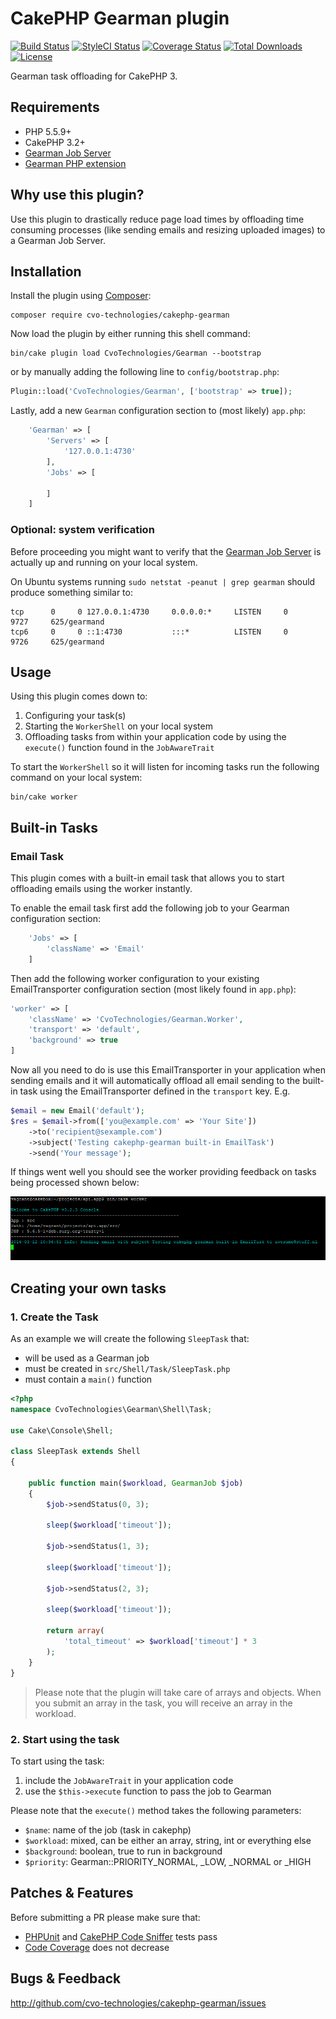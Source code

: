 # CakePHP Gearman plugin


[![Build Status](https://img.shields.io/travis/CVO-Technologies/cakephp-gearman/master.svg?style=flat-square)](https://travis-ci.org/CVO-Technologies/cakephp-gearman)
[![StyleCI Status](https://styleci.io/repos/43746752/shield)](https://styleci.io/repos/43746752)
[![Coverage Status](https://img.shields.io/codecov/c/github/cvo-technologies/cakephp-gearman/master.svg?style=flat-square)](https://codecov.io/github/cvo-technologies/cakephp-gearman)
[![Total Downloads](https://img.shields.io/packagist/dt/cvo-technologies/cakephp-gearman.svg?style=flat-square)](https://packagist.org/packages/cvo-technologies/cakephp-gearman)
[![License](https://img.shields.io/badge/license-MIT-blue.svg?style=flat-square)](LICENSE.txt)

Gearman task offloading for CakePHP 3.

## Requirements

- PHP 5.5.9+
- CakePHP 3.2+
- [Gearman Job Server](http://gearman.org)
- [Gearman PHP extension](http://php.net/manual/en/book.gearman.php)

## Why use this plugin?

Use this plugin to drastically reduce page load times by offloading
time consuming processes (like sending emails and resizing uploaded images) to
a Gearman Job Server.

## Installation

Install the plugin using [Composer](https://getcomposer.org):

```
composer require cvo-technologies/cakephp-gearman
```

Now load the plugin by either running this shell command:

```
bin/cake plugin load CvoTechnologies/Gearman --bootstrap
```

or by manually adding the following line to ``config/bootstrap.php``:

```php
Plugin::load('CvoTechnologies/Gearman', ['bootstrap' => true]);
```

Lastly, add a new `Gearman` configuration section to (most likely) `app.php`:

```php
    'Gearman' => [
        'Servers' => [
            '127.0.0.1:4730'
        ],
        'Jobs' => [

        ]
    ]
```

### Optional: system verification

Before proceeding you might want to verify that the
[Gearman Job Server](http://gearman.org//getting-started) is actually up
and running on your local system.

On Ubuntu systems running `sudo netstat -peanut | grep gearman` should
produce something similar to:

```
tcp      0     0 127.0.0.1:4730     0.0.0.0:*     LISTEN     0     9727     625/gearmand
tcp6     0     0 ::1:4730           :::*          LISTEN     0     9726     625/gearmand
```

## Usage

Using this plugin comes down to:

1. Configuring your task(s)
2. Starting the `WorkerShell` on your local system
3. Offloading tasks from within your application code by using the `execute()`
function found in the `JobAwareTrait`

To start the `WorkerShell` so it will listen for incoming tasks run the
following command on your local system:

```
bin/cake worker
```

## Built-in Tasks

### Email Task

This plugin comes with a built-in email task that allows you to start
offloading emails using the worker instantly.

To enable the email task first add the following job to your Gearman
configuration section:

```php
    'Jobs' => [
        'className' => 'Email'
    ]
```

Then add the following worker configuration to your existing EmailTransporter
configuration section (most likely found in `app.php`):

```php
'worker' => [
    'className' => 'CvoTechnologies/Gearman.Worker',
    'transport' => 'default',
    'background' => true
]
```

Now all you need to do is use this EmailTransporter in your application
when sending emails and it will automatically offload all email sending to the
built-in task using the EmailTransporter defined in the `transport` key. E.g.

```php
$email = new Email('default');
$res = $email->from(['you@example.com' => 'Your Site'])
    ->to('recipient@sexample.com')
    ->subject('Testing cakephp-gearman built-in EmailTask')
    ->send('Your message');
```

If things went well you should see the worker providing feedback on tasks being
processed shown below:

![Worker feedback](/docs/screenshot-worker-email.png)

## Creating your own tasks

### 1. Create the Task

As an example we will create the following `SleepTask` that:

- will be used as a Gearman job
- must be created in `src/Shell/Task/SleepTask.php`
- must contain a `main()` function

```php
<?php
namespace CvoTechnologies\Gearman\Shell\Task;

use Cake\Console\Shell;

class SleepTask extends Shell
{

    public function main($workload, GearmanJob $job)
    {
        $job->sendStatus(0, 3);

        sleep($workload['timeout']);

        $job->sendStatus(1, 3);

        sleep($workload['timeout']);

        $job->sendStatus(2, 3);

        sleep($workload['timeout']);

        return array(
            'total_timeout' => $workload['timeout'] * 3
        );
    }
}
```

> Please note that the plugin will take care of arrays and objects. When you
> submit an array in the task, you will receive an array in the workload.

### 2. Start using the task

To start using the task:

1. include the `JobAwareTrait` in your application code
2. use the `$this->execute` function to pass the job to Gearman

Please note that the `execute()` method takes the following parameters:

- `$name`: name of the job (task in cakephp)
- `$workload`: mixed, can be either an array, string, int or everything else
- `$background`: boolean, true to run in background
- `$priority`: Gearman::PRIORITY_NORMAL, _LOW, _NORMAL or _HIGH


## Patches & Features

Before submitting a PR please make sure that:

- [PHPUnit](http://book.cakephp.org/3.0/en/development/testing.html#running-tests)
and [CakePHP Code Sniffer](https://github.com/cakephp/cakephp-codesniffer) tests pass
- [Code Coverage](https://codecov.io/github/cvo-technologies/cakephp-gearman) does not decrease

## Bugs & Feedback

http://github.com/cvo-technologies/cakephp-gearman/issues
